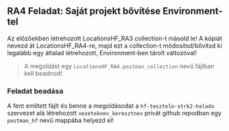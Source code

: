 ## RA4  Feladat: Saját projekt bővítése Environment-tel

Az előzőekben létrehozott LocationsHF_RA3 collection-t másold le! A kópiát nevezd át LocationsHF_RA4-re, majd ezt a collection-t módosítsd/bővítsd ki legalább egy általad létrehozott, Environment-ben tárolt változóval!

>A megoldást egy `LocationsHF_RA4.postman_collection` nevű fájlban kell beadnod!

### Feladat beadása
A fent említett  fájlt és benne a megoldásodat a `hf-tesztelo-strk2-halado` szervezet alá létrehozott `vezeteknev_keresztnev` privát github repodban egy `postman_hf` nevű mappába helyezd el!

